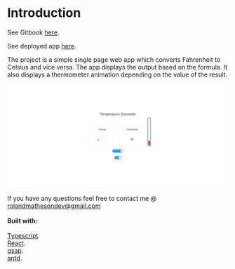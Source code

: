 # Introduction

See Gitbook [here](https://roland-5.gitbook.io/peatix-takehome-readme/).

See deployed app [here](https://rj13371.github.io/peatix_takehome/).

The project is a simple single page web app which converts Fahrenheit to Celsius and vice versa. The app displays the output based on the formula. It also displays a thermometer animation depending on the value of the result.&#x20;

![screenshot of web app](<.gitbook/assets/Screenshot from 2022-05-24 12-54-49.png>)

If you have any questions feel free to contact me @ [rolandmathesondev@gmail.com](https://app.gitbook.com/u/DJbHHta2O5Y1PuUPAsP6Bm34TLF3)\
\
**Built with:** \
\
[Typescript](https://www.typescriptlang.org/docs/).\
[React](https://reactjs.org/docs/getting-started.html).\
[gsap](https://greensock.com/docs/).\
[antd](https://ant.design/docs/react/introduce).
